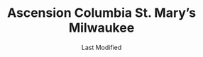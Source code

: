 ---
layout: location-page
date: Last Modified
description: "Local COVID-19 testing is available at Ascension Columbia St. Mary’s Milwaukee in West Allis, Wisconsin, USA."
permalink: "locations/wisconsin/west-allis/ascension-columbia-st-marys-milwaukee/"
tags:
  - locations
  - wisconsin
title: Ascension Columbia St. Mary’s Milwaukee
uniqueName: ascension-columbia-st-marys-milwaukee
state: Wisconsin
stateAbbr: WI
hood: "West Allis"
address: "801 S 70th S"
city: "West Allis"
zip: "53214"
zipsNearby: "60002 61012 60013 60012 60014 60039 60020 60021 60030 60031 60001 60033 60034 60035 60037 60040 60041 60042 60044 60045 60046 60047 60048 60069 60050 60051 60060 60061 60064 60086 60088 60071 60072 60073 60075 60081 60083 60084 60079 60085 60087 60096 60097 60098 60099 53001 53002 53003 53505 53101 53916 53004 53103 53919 53104 53005 53008 53045 53006 53105 53922 53007 53108 53523 53010 53109 53011 53012 53013 53015 53525 53016 53017 53925 53110 53114 53531 53018 53115 53118 53119 53120 53019 53534 53020 53121 53122 53932 54935 54936 54937 53125 53538 53933 53126 53021 53127 53128 53022 53023 53024 53026 53129 53130 53132 53027 53029 53137 53031 53138 53032 53033 53034 53035 53036 53037 53545 53546 53547 53548 53549 53038 53039 53139 53140 53141 53142 53143 53144 53040 53042 53044 53147 53551 53046 53047 53048 53557 53148 53049 53559 53050 53051 53052 53056 53563 53201 53202 53203 53204 53205 53206 53207 53208 53209 53210 53211 53212 53213 53214 53215 53216 53217 53218 53219 53220 53221 53222 53223 53224 53225 53226 53227 53228 53233 53234 53235 53237 53259 53263 53267 53268 53274 53278 53288 53290 53293 53295 53057 53149 53150 53058 53059 53060 53061 53062 53152 53064 53153 53154 53065 53066 53069 53070 53156 53157 53072 53158 53073 53074 53159 53401 53402 53403 53404 53405 53406 53407 53408 53956 53957 53075 53579 53076 53167 53078 53079 53168 53080 53585 53081 53082 53083 53085 53170 53086 53171 53172 53176 53177 53178 53089 53091 53092 53097 53102 53179 53181 53182 53093 53183 53184 53185 53594 53094 53098 53146 53151 53186 53187 53188 53189 53963 53090 53095 53190 53191 53192 53099 53194 53195 53199 53244 60049 60092" 
mapUrl: "http://maps.apple.com/?q=Ascension+Columbia+St+Marys+Milwaukee&address=801+S+70th+S,West+Allis,Wisconsin,53214"
locationType: Drive-thru
phone: "833-981-0711"
website: "https://www.getascensioncare.com/onlinecare/"
onlineBooking: undefined
closed: undefined
closedUpdate: April 21st, 2020
notes: "By appointment only. Requires phone screen."
days: Weekdays
hours: 8AM-4:30PM
ctaMessage: Learn more
ctaUrl: "https://www.getascensioncare.com/onlinecare/"
---